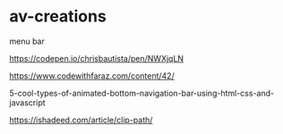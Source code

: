 # av-creations

menu bar

https://codepen.io/chrisbautista/pen/NWXjqLN

https://www.codewithfaraz.com/content/42/

5-cool-types-of-animated-bottom-navigation-bar-using-html-css-and-javascript

https://ishadeed.com/article/clip-path/